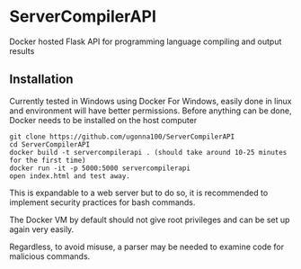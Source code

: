 # ServerCompilerAPI
Docker hosted Flask API for programming language compiling and output results

## Installation
Currently tested in Windows using Docker For Windows, easily done in linux and environment will have better permissions.
Before anything can be done, Docker needs to be installed on the host computer
```
git clone https://github.com/ugonna100/ServerCompilerAPI
cd ServerCompilerAPI
docker build -t servercompilerapi . (should take around 10-25 minutes for the first time)
docker run -it -p 5000:5000 servercompilerapi
open index.html and test away.
```
This is expandable to a web server but to do so, it is recommended to implement security practices for bash commands.

The Docker VM by default should not give root privileges and can be set up again very easily.

Regardless, to avoid misuse, a parser may be needed to examine code for malicious commands.
